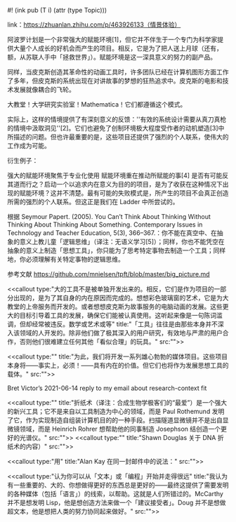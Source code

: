 #! (ink pub (T i) (attr (type Topic)))

link：https://zhuanlan.zhihu.com/p/463926133（情景体验）

阿波罗计划是一个非常强大的赋能环境[1]，但它并不伴生于一个专门为科学家提供大量个人成长的好机会而产生的项目。相反，它是为了把人送上月球（还有，额，从苏联人手中「拯救世界」）。赋能环境是这一深具意义的努力的副产品。

同样，当皮克斯创造其革命性的动画工具时，许多团队已经在计算机图形方面工作了多年，但皮克斯的系统出现在对讲故事的梦想的狂热追求中。皮克斯的电影和技术发展就像耦合的飞轮。

大教堂！大学研究实验室！Mathematica！它们都遵循这个模式。

实际上，这样的情境提供了有深刻意义的反馈：''有效的系统设计需要从真刀真枪的情境中汲取洞见''[2]。它们也避免了创制环境极大程度受作者的动机塑造[3]中所描述的问题。但也许最重要的是，这些项目还提供了强烈的个人联系，使伟大的工作成为可能。

衍生例子：

强大的赋能环境聚焦于专业化使用
赋能环境重在推动所赋能的事[4]
是否有可能反其道而行之？启动一个以追求内在意义为目的的项目，是为了收获在这种情况下出现的赋能环境？这并不清楚。最有可能的失败模式是，所产生的项目不会真正创造所需的强烈的个人联系。但这正是我们在 Ladder 中所尝试的。

根据 Seymour Papert. (2005). You Can’t Think About Thinking Without Thinking About Thinking About Something. Contemporary Issues in Technology and Teacher Education, 5(3), 366–367.：你不能在真空中、在抽象的意义上教儿童「逻辑思维」（译注：无语义学习[5]）；同样，你也不能凭空在抽象的意义上制造「思想工具」，你只能为了思考特定事物去制造一个工具；同样地，你必须理解有关特定事物的逻辑思维。


参考文献
https://github.com/mnielsen/tpft/blob/master/big_picture.md


<<callout type:"大的工具不是被单独开发出来的。相反，它们是作为项目的一部分出现的，是为了其自身的内在原因而完成的。想想彩色玻璃窗的艺术，它是为大教堂的上帝服务而开发的。或者想想皮克斯为故事服务的电脑动画的发展。这些更大的目标引导着工具的发展，确保它们能被认真使用。这听起来像是一句陈词滥调，但却经常被违反。数学或艺术或等" title:"「工具」往往是由那些本身并不深入该领域的人开发的。除非他们做了极其深入的用户研究，有效地与严肃的用户合作，否则他们很难建立任何其他「看似合理」的玩具。" src:"">>
> 
<<callout type:"" title:"为此，我们将开发一系列雄心勃勃的媒体项目。这些项目本身将——事实上，必须！——具有内在的价值。但它们也将作为发展思想工具的载体。" src:"">>

Bret Victor’s 2021-06-14 reply to my email about research-context fit


<<callout type:"" title:"折纸术（译注：合成生物学极客们的“最爱”）是一个强大的新兴工具；它不是来自以工具制造为中心的领域，而是 Paul Rothemund 发明了它，作为实现制造自组装计算机目的的一种手段。扫描隧道显微镜并不是出自显微镜领域，而是 Heinrich Rohrer 想帮助他的同事制造 Josephson 结创造一个更好的光谱仪。" src:"">>
<<callout type:"" title:"Shawn Douglas 关于 DNA 折纸术的内容）" src:"">>
>
<<callout type:"用" title:"Alan Kay 在同一封邮件中的说法：" src:"">>
>
<<callout type:"认为你可以从「文本」或「编程」开始并走得很远" title:"我认为有一些重要的、大的、你想做得更好的东西总是更好的——最终这提供了需要发明的各种媒体（包括「语言」）的线索，以帮助。这就是人们所错过的。McCarthy 并不是想发明 Lisp，他是想创造方法来做一个「建议接受者」。Doug 并不是想做超文本，他是想把人类的努力协同起来做好。" src:"">>

